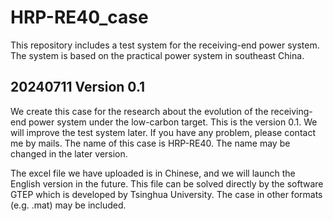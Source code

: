 # HRP-RE40_case
This repository includes a test system for the receiving-end power system. The system is based on the practical power system in southeast China.
## 20240711 Version 0.1
We create this case for the research about the evolution of the receiving-end power system under the low-carbon target.
This is the version 0.1. We will improve the test system later.
If you have any problem, please contact me by mails.
The name of this case is HRP-RE40. The name may be changed in the later version. 

The excel file we have uploaded is in Chinese, and we will launch the English version in the future. This file can be solved directly by the software GTEP which is developed by Tsinghua University. The case in other formats (e.g. .mat) may be included.
